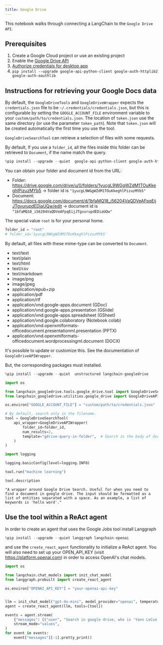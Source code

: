 ```yaml
---
title: Google Drive
---
```


This notebook walks through connecting a LangChain to the `Google Drive API`.

## Prerequisites

1. Create a Google Cloud project or use an existing project
1. Enable the [Google Drive API](https://console.cloud.google.com/flows/enableapi?apiid=drive.googleapis.com)
1. [Authorize credentials for desktop app](https://developers.google.com/drive/api/quickstart/python#authorize_credentials_for_a_desktop_application)
1. `pip install --upgrade google-api-python-client google-auth-httplib2 google-auth-oauthlib`

## Instructions for retrieving your Google Docs data

By default, the `GoogleDriveTools` and `GoogleDriveWrapper` expects the `credentials.json` file to be `~/.credentials/credentials.json`, but this is configurable by setting the `GOOGLE_ACCOUNT_FILE` environment variable to your `custom/path/to/credentials.json`.
The location of `token.json` use the same directory (or use the parameter `token_path`). Note that `token.json` will be created automatically the first time you use the tool.

`GoogleDriveSearchTool` can retrieve a selection of files with some requests.

By default, If you use a `folder_id`, all the files inside this folder can be retrieved to `Document`, if the name match the query.

```python
%pip install --upgrade --quiet  google-api-python-client google-auth-httplib2 google-auth-oauthlib langchain-community
```

You can obtain your folder and document id from the URL:

* Folder: <https://drive.google.com/drive/u/0/folders/1yucgL9WGgWZdM1TOuKkeghlPizuzMYb5> -> folder id is `"1yucgL9WGgWZdM1TOuKkeghlPizuzMYb5"`
* Document: <https://docs.google.com/document/d/1bfaMQ18_i56204VaQDVeAFpqEijJTgvurupdEDiaUQw/edit> -> document id is `"1bfaMQ18_i56204VaQDVeAFpqEijJTgvurupdEDiaUQw"`

The special value `root` is for your personal home.

```python
folder_id = "root"
# folder_id='1yucgL9WGgWZdM1TOuKkeghlPizuzMYb5'
```

By default, all files with these mime-type can be converted to `Document`.

* text/text
* text/plain
* text/html
* text/csv
* text/markdown
* image/png
* image/jpeg
* application/epub+zip
* application/pdf
* application/rtf
* application/vnd.google-apps.document (GDoc)
* application/vnd.google-apps.presentation (GSlide)
* application/vnd.google-apps.spreadsheet (GSheet)
* application/vnd.google.colaboratory (Notebook colab)
* application/vnd.openxmlformats-officedocument.presentationml.presentation (PPTX)
* application/vnd.openxmlformats-officedocument.wordprocessingml.document (DOCX)

It's possible to update or customize this. See the documentation of `GoogleDriveAPIWrapper`.

But, the corresponding packages must installed.

```python
%pip install --upgrade --quiet  unstructured langchain-googledrive
```

```python
import os

from langchain_googledrive.tools.google_drive.tool import GoogleDriveSearchTool
from langchain_googledrive.utilities.google_drive import GoogleDriveAPIWrapper

os.environ["GOOGLE_ACCOUNT_FILE"] = "custom/path/to/credentials.json"

# By default, search only in the filename.
tool = GoogleDriveSearchTool(
    api_wrapper=GoogleDriveAPIWrapper(
        folder_id=folder_id,
        num_results=2,
        template="gdrive-query-in-folder",  # Search in the body of documents
    )
)
```

```python
import logging

logging.basicConfig(level=logging.INFO)
```

```python
tool.run("machine learning")
```

```python
tool.description
```

```output
"A wrapper around Google Drive Search. Useful for when you need to find a document in google drive. The input should be formatted as a list of entities separated with a space. As an example, a list of keywords is 'hello word'."
```

## Use the tool within a ReAct agent

In order to create an agent that uses the Google Jobs tool install Langgraph

```python
%pip install --upgrade --quiet langgraph langchain-openai
```

and use the `create_react_agent` functionality to initialize a ReAct agent. You will also need to set up your OPEN_API_KEY (visit <https://platform.openai.com>) in order to access OpenAI's chat models.

```python
import os

from langchain.chat_models import init_chat_model
from langgraph.prebuilt import create_react_agent

os.environ["OPENAI_API_KEY"] = "your-openai-api-key"


llm = init_chat_model("gpt-4o-mini", model_provider="openai", temperature=0)
agent = create_react_agent(llm, tools=[tool])

events = agent.stream(
    {"messages": [("user", "Search in google drive, who is 'Yann LeCun' ?")]},
    stream_mode="values",
)
for event in events:
    event["messages"][-1].pretty_print()
```
